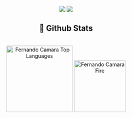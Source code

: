 <p align="center">   
  <a href="mailto:fernandoalvescamara@gmail.com" target="_blank"><img src="https://img.shields.io/badge/-Email-0D1117?style=for-the-badge&logo=gmail&logoColor=00B9EC"></a>
  <a href="https://www.linkedin.com/in/fernando-camara/" target="_blank"><img src="https://img.shields.io/badge/-LinkedIn-0D1117?style=for-the-badge&logo=linkedin&logoColor=00B9EC"></a> 
</p>

<h2 align="center">📃 Github Stats</h2>

<br/>

<div align="center">
  <img alt="Fernando Camara Top Languages" src="https://github-readme-stats.vercel.app/api/top-langs/?username=flcamara&langs_count=10&hide=php&layout=compact&theme=react&hide_border=true&bg_color=0D1117&title_color=00B9EC&icon_color=00B9EC" height="180" />
  <img alt="Fernando Camara Fire" src="http://github-profile-summary-cards.vercel.app/api/cards/profile-details?username=flcamara&langs_count=10&layout=compact&theme=react&hide_border=true&bg_color=0D1117&title_color=00B9EC&icon_color=00B9EC" height="140" />
  <br/>
</div>
